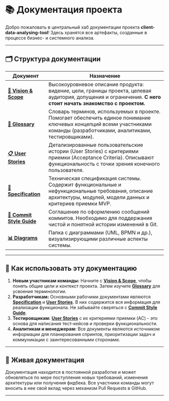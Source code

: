 # 📚 Документация проекта

Добро пожаловать в центральный хаб документации проекта **client-data-analysing-tool**! Здесь хранятся все артефакты, созданные в процессе бизнес- и системного анализа.

---

## 🗂️ Структура документации

| Документ | Назначение |
|----------|------------|
| [**🔭 Vision & Scope**](vision-and-scope.md) | Высокоуровневое описание продукта: видение, цели, границы проекта, целевая аудитория, допущения и ограничения. **С него стоит начать знакомство с проектом.** |
| [**📖 Glossary**](glossary.md) | Словарь терминов, используемых в проекте. Помогает обеспечить единое понимание ключевых концепций всеми участниками команды (разработчиками, аналитиками, тестировщиками). |
| [**📋 User Stories**](user-stories.md) | Детализированные пользовательские истории (User Stories) с критериями приемки (Acceptance Criteria). Описывают функциональность с точки зрения конечного пользователя. |
| [**💼 Specification**](specification.md) | Техническая спецификация системы. Содержит функциональные и нефункциональные требования, описание архитектуры, модулей, модели данных и критериев приемки MVP. |
| [**📝 Commit Style Guide**](commit-style.md) | Соглашение по оформлению сообщений коммитов. Необходимо для поддержания чистой и понятной истории изменений в Git. |
| [**📊 Diagrams**](./diagrams/) | Папка с диаграммами (UML, BPMN и др.), визуализирующими различные аспекты системы. |

---

## 🚀 Как использовать эту документацию

1. **Новым участникам команды:** Начните с **[Vision & Scope](vision-and-scope.md)**, чтобы понять общие цели и контекст проекта. Затем изучите **[Glossary](glossary.md)** для усвоения терминологии.
2. **Разработчикам:** Основными рабочими документами являются **[Specification](specification.md)** и **[User Stories](user-stories.md)**. В них содержится вся информация для реализации функционала. Не забывайте сверяться с **[Commit Style Guide](commit-style.md)**.
3. **Тестировщикам:** **[User Stories](user-stories.md)** с их критериями приемки (AC) - это основа для написания тест-кейсов и проверки функциональности.
4. **Аналитикам и менеджерам:** Все документы являются источником информации для планирования спринтов, приоритизации задач и коммуникации с заинтересованными сторонами.

---

## 🔄 Живая документация

Документация находится в постоянной разработке и может обновляться по мере поступления новых требований, изменения архитектуры или получения фидбека. Все участники команды могут вносить в нее свой вклад через механизм Pull Requests в GitHub.

---

